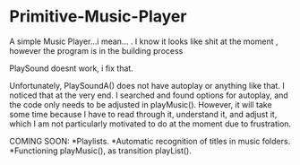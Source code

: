 # Primitive-Music-Player
A simple Music Player...i mean... .
I know it looks like shit at the moment , however the program is in the building process

PlaySound doesnt work, i fix that.

Unfortunately, PlaySoundA() does not have autoplay or anything like that. I noticed that at the very end. I searched and found options for autoplay, and the code only needs to be adjusted in playMusic(). However, it will take some time because I have to read through it, understand it, and adjust it, which I am not particularly motivated to do at the moment due to frustration.

COMING SOON:
*Playlists.
*Automatic recognition of titles in music folders.
*Functioning playMusic(), as transition playList(). 
